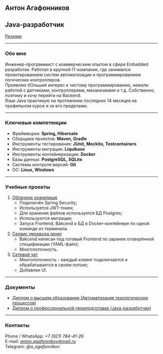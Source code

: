 ## **Антон Агафонников**
## Java-разработчик

[Резюме]()

---

### **Обо мне**
Инженер-программист с коммерческим опытом в сфере Embedded разработки.  Работал в крупной IT-компании, где занимался проектированием систем автоматизации и программированием логических контроллеров.  
Проявляю бОльший интерес к чистому программированию, нежели работой с датчиками, контроллерами, механизмами и т.д. Собственно, поэтому и хочу перейти на Backend.  
Язык Java практикую на протяжении последних 14 месяцев на профильном курсе и за его пределами.

---

### **Ключевые компетенции**
- Фреймворки: **Spring, Hibernate**  
- Сборщики проектов: **Maven, Gradle**  
- Инструменты тестирования: **JUnit, Mockito, Testcontainers**  
- Инструменты миграции: **Liquibase**  
- Инструменты контейнеризации: **Docker**  
- Базы данных: **PostgreSQL, SQLite**  
- Системы контроля версий: **Git**  
- ОС: **Linux, Windows**  

---

### **Учебные проекты**
1. [Облачное хранилище](https://github.com/AntonAgafonnikov/cloud_storage)  
   - Подключён Spring Security;
   - Используется JWT-токен;
   - Для хранения файлов используется БД Postgres;
   - Используются миграции;
   - Запуск Frontend, Bakcend и БД в Docker-контейнере по одной команде из терминала.
2. [Сервис перевода денег](https://github.com/AntonAgafonnikov/course_project_money_transfer)  
   - Bakcend написан под готовый Frontend по заранее оговорённой спецификации (YAML-файл);
   - Многопоточность.
3. [Сетевой чат](https://github.com/AntonAgafonnikov/course_project_2_network_chat)  
   - Многопоточность - каждый клиент подключается и обрабатывается в своём потоке;
   - Добавлен UI.

---

### **Документы**
- [Диплом о высшем образовании (Автоматизация техологических процессов)]()  
- [Диплом о профессиональной переподготовке (Java-разработчик)]()

---

### **Контакты**
Phone / WhatsApp: *+7 (921) 784-41-26*  
E-mail: *anton.agafonnikov@mail.ru*  
Telegram: *@a_agafonnikov* 
